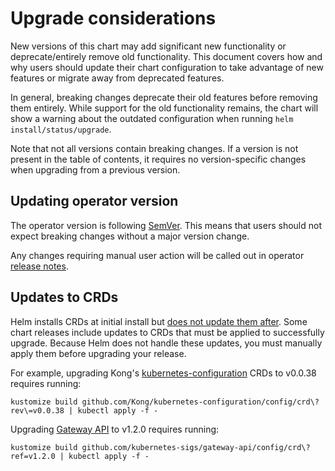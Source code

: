 # Upgrade considerations

New versions of this chart may add significant new functionality or
deprecate/entirely remove old functionality. This document covers how and why
users should update their chart configuration to take advantage of new features
or migrate away from deprecated features.

In general, breaking changes deprecate their old features before removing them
entirely. While support for the old functionality remains, the chart will show
a warning about the outdated configuration when running
`helm install/status/upgrade`.

Note that not all versions contain breaking changes. If a version is not
present in the table of contents, it requires no version-specific changes when
upgrading from a previous version.

## Updating operator version

The operator version is following [SemVer][semver].
This means that users should not expect breaking changes without a major version change.

Any changes requiring manual user action will be called out in operator [release notes][kgo_release_notes].

[semver]: https://semver.org/
[kgo_release_notes]: https://github.com/Kong/gateway-operator/blob/main/CHANGELOG.md

## Updates to CRDs

Helm installs CRDs at initial install but [does not update them after][hip0011].
Some chart releases include updates to CRDs that must be applied to successfully
upgrade. Because Helm does not handle these updates, you must manually apply
them before upgrading your release.

[hip0011]: https://github.com/helm/community/blob/main/hips/hip-0011.md

For example, upgrading Kong's [kubernetes-configuration][kcfg] CRDs to v0.0.38 requires
running:

```
kustomize build github.com/Kong/kubernetes-configuration/config/crd\?rev\=v0.0.38 | kubectl apply -f -
```

[kcfg]: https://github.com/Kong/kubernetes-configuration

Upgrading [Gateway API][gwapi] to v1.2.0 requires running:

```
kustomize build github.com/kubernetes-sigs/gateway-api/config/crd\?ref=v1.2.0 | kubectl apply -f -
```

[gwapi]: https://github.com/kubernetes-sigs/gateway-api/
